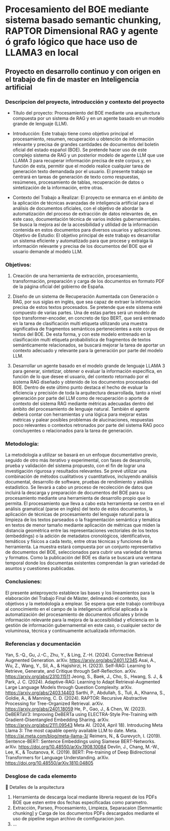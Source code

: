 
# Procesamiento del BOE mediante sistema basado semantic chunking, RAPTOR Dimensional RAG y agente ó grafo lógico que hace uso de LLAMA3 en local

## Proyecto en desarrollo continuo y con origen en el trabajo de fin de master en Inteligencia artificial

### Descripcion del proyecto, introducción y contexto del proyecto

- Título del proyecto: Procesamiento del BOE mediante una arquitectura compuesta por un sistema de RAG y en un agente basado en un modelo grande de lenguaje (LLM).

- Introducción:
Este trabajo tiene como objetivo principal el procesamiento, resumen, recuperación u obtención de información relevante y precisa de grandes cantidades de documentos del boletín oficial del estado español (BOE). Se pretende hacer uso de este complejo sistema de RAG y un posterior modelo de agente LLM que use LLAMA 3 para recuperar información precisa de este corpus y, en función de esta, permitir que el modelo realice cualquier tarea de generación texto demandada por el usuario. El presente trabajo se centrará en tareas de generación de texto como respuestas, resúmenes, procesamiento de tablas, recuperación de datos o sintetización de la información, entre otras.

- Contexto del Trabajo a Realizar:
El proyecto se enmarca en el ámbito de la aplicación de técnicas avanzadas de inteligencia artificial para el análisis de documentos oficiales, con el objetivo de abordar la automatización del proceso de extracción de datos relevantes de, en este caso, documentación técnica de varios indoles gubernamentales. Se busca la mejora así de la accesibilidad y utilidad de la información contenida en estos documentos para diversos usuarios y aplicaciones.
Objetivo de Estudio:
El objetivo principal de este trabajo es desarrollar un sistema eficiente y automatizado para que procese y extraiga la información relevante y precisa de los documentos del BOE que el usuario demande al modelo LLM. 

### Objetivos:

1. Creación de una herramienta de extracción, procesamiento, transformación, preparación y carga de los documentos en formato PDF de la página oficial del gobierno de España.

2. Diseño de un sistema de Recuperación Aumentada con Generación o RAG, por sus siglas en inglés, que sea capaz de extraer la información precisa de estos textos procesados. Se pretende que este sistema esté compuesto de varias partes. Una de estas partes será un modelo de tipo transformer-encoder, en concreto de tipo BERT, que será entrenado en la tarea de clasificación multi etiqueta utilizando una muestra significativa de fragmentos semánticos pertenecientes a este corpus de textos del BOE. De esta forma, y con este modelo entrenado en la clasificación multi etiqueta probabilística de fragmentos de textos semánticamente relacionados, se buscará mejorar la tarea de aportar un contexto adecuado y relevante para la generación por parte del modelo LLM.

3. Desarrollar un agente basado en el modelo grande de lenguaje LLAMA 3 para generar, sintetizar, obtener o evaluar la información específica, en función de lo que desee el usuario, del contexto retornado por el sistema RAG diseñado y obtenido de los documentos procesados del BOE. Dentro de este último punto destaca el hecho de evaluar la eficiencia y precisión de toda la arquitectura desarrollada, tanto a nivel generación por parte del LLM como de recuperación o aporte de contexto del sistema RAG mediante métricas adecuadas dentro del ámbito del procesamiento de lenguaje natural. También el agente deberá contar con herramientas y una lógica para mejorar estas métricas y palear posibles problemas de alucinaciones, respuestas poco relevantes o contextos retronados por parte del sistema RAG poco concluyentes o relacionados para la tarea de generación. 

### Metodología:

La metodología a utilizar se basará en un enfoque documentativo previo, seguido de otro más iterativo y experimental, con fases de desarrollo, prueba y validación del sistema propuesto, con el fin de lograr una investigación rigurosa y resultados relevantes.
Se prevé utilizar una combinación de métodos cualitativos y cuantitativos, incluyendo análisis documental, desarrollo de software, pruebas de rendimiento y análisis estadístico.
Se llevará a cabo un proceso de recolección de datos que incluirá la descarga y preparación de documentos del BOE para su procesamiento mediante una herramienta de desarrollo propio que lo permita. El procesamiento que lleva a cabo esta herramienta se centra en el análisis gramatical (parse en inglés) del texto de estos documentos, la aplicación de técnicas de procesamiento del lenguaje natural para la limpieza de los textos parseados o la fragmentación semántica y temática en textos de menor tamaño mediante aplicación de métricas que miden la distancia geométrica entre las representaciones vectoriales de los textos (embeddings) o la adición de metadatos cronológicos, identificativos, temáticos y físicos a cada texto, entre otras técnicas y funciones de la herramienta.
La muestra estará compuesta por un conjunto representativo de documentos del BOE, seleccionados para cubrir una variedad de temas y formatos. Como la publicación del BOE es diaria se buscará una ventana temporal donde los documentas existentes comprendan la gran variedad de asuntos y cuestiones publicadas. 

### Conclusiones:

El presente anteproyecto establece las bases y los lineamientos para la elaboración del Trabajo Final de Máster, delineando el contexto, los objetivos y la metodología a emplear. Se espera que este trabajo contribuya al conocimiento en el campo de la inteligencia artificial aplicada a la automatización del procesamiento de documentos oficiales y brinde información relevante para la mejora de la accesibilidad y eficiencia en la gestión de información gubernamental en este caso, o cualquier sector de voluminosa, técnica y continuamente actualizada información.

### Referencias y documentación 

Yan, S.-Q., Gu, J.-C., Zhu, Y., & Ling, Z.-H. (2024). Corrective Retrieval Augmented Generation. arXiv. https://arxiv.org/abs/2401.12345
Asai, A., Wu, Z., Wang, Y., Sil, A., & Hajishirzi, H. (2023). Self-RAG: Learning to Retrieve, Generate, and Critique through Self-Reflection. arXiv. https://arxiv.org/abs/2310.11511
Jeong, S., Baek, J., Cho, S., Hwang, S. J., & Park, J. C. (2024). Adaptive-RAG: Learning to Adapt Retrieval-Augmented Large Language Models through Question Complexity. arXiv. https://arxiv.org/abs/2403.14403
Sarthi, P., Abdullah, S., Tuli, A., Khanna, S., Goldie, A., & Manning, C. D. (2024). RAPTOR: Recursive Abstractive Processing for Tree-Organized Retrieval. arXiv. https://arxiv.org/abs/2401.18059
He, P., Gao, J., & Chen, W. (2023). DeBERTaV3: Improving DeBERTa using ELECTRA-Style Pre-Training with Gradient-Disentangled Embedding Sharing. arXiv. https://arxiv.org/abs/2111.09543
Meta AI. (2024, April 18). Introducing Meta Llama 3: The most capable openly available LLM to date. Meta. https://ai.meta.com/blog/meta-llama-3/
Reimers, N., & Gurevych, I. (2019). Sentence-BERT: Sentence Embeddings using Siamese BERT-Networks. arXiv. https://doi.org/10.48550/arXiv.1908.10084
Devlin, J., Chang, M.-W., Lee, K., & Toutanova, K. (2019). BERT: Pre-training of Deep Bidirectional Transformers for Language Understanding. arXiv. https://doi.org/10.48550/arXiv.1810.04805


### Desglose de cada elememto

🚀 Detalles de la arquitectura

1. Herramienta de descarga local mediante libreria request de los PDFs BOE que esten entre dos fechas especificadas como parametro. 
2. Extracción, Parseo, Procesamiento, Limpieza, Separacaion [Semmantic chunking] y Carga de los documentos PDFs descargados mediante el uso de pipeline segun archivo de comfiguracion json. 
3. ...



